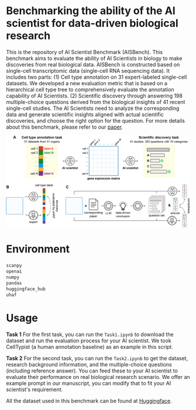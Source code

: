 # Benchmarking the ability of the AI scientist for data-driven biological research

This is the repository of AI Scientist Benchmark (AISBench). This benchmark aims to evaluate the ability of AI Scientists in biology to make discoveries from real biological data. AISBench is constructed based on single-cell transcriptomic data (single-cell RNA sequencing data). It includes two parts: (1) Cell type annotation on 31 expert-labeled single-cell datasets. We developed a new evaluation metric that is based on a hierarchical cell type tree to comprehensively evaluate the annotation capability of AI Scientists. (2) Scientific discovery through answering 198 multiple-choice questions derived from the biological insights of 41 recent single-cell studies. The AI Scientists need to analyze the corresponding data and generate scientific insights aligned with actual scientific discoveries, and choose the right option for the question. For more details about this benchmark, please refer to our [paper](https://arxiv.org/abs/2505.08341).

![main_fig](BAISBench.png)

# Environment

```
scanpy
openai
numpy
pandas
huggingface_hub
uhaf
````

# Usage

**Task 1**
For the first task, you can run the `Task1.ipynb` to download the dataset and run the evaluation process for your AI scientist. We took CellTypist (a human annotation baseline) as an example in this script.

**Task 2**
For the second task, you can run the `Task2.ipynb` to get the dataset, research background information, and the multiple-choice questions (including reference answer). You can feed these to your AI scientist to evaluate their performance on real biological research scenario. We offer an example prompt in our manuscript, you can modify that to fit your AI scientist's requirement.

All the dataset used in this benchmark can be found at [Huggingface](https://huggingface.co/datasets/EperLuo/BAISBench).